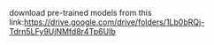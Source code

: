 download pre-trained models from this link:https://drive.google.com/drive/folders/1Lb0bRQj-Tdrn5LFy9UjNMfd8r4Tp6UIb

